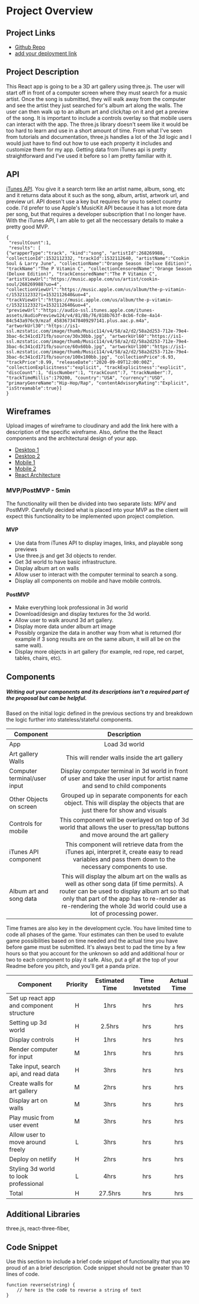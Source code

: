 # Project Overview

## Project Links

- [Github Repo](https://github.com/aeip/react-app)
- [add your deployment link]()

## Project Description
This React app is going to be a 3D art gallery using three.js. The user will start off in front of a computer screen where they must search for a music artist. Once the song is submitted, they will walk away from the computer and see the artist they just searched for's album art along the walls. The user can then walk up to an album art and click/tap on it and get a preview of the song. It is important to include a controls overlay so that mobile users can interact with the app. The three.js library doesn't seem like it would be too hard to learn and use in a short amount of time. From what I've seen from tutorials and documentation, three.js handles a lot of the 3d logic and I would just have to find out how to use each property it includes and customize them for my app. Getting data from iTunes api is pretty straightforward and I've used it before so I am pretty familiar with it. 

## API
[iTunes API](https://affiliate.itunes.apple.com/resources/documentation/itunes-store-web-service-search-api/). You give it a search term like an artist name, album, song, etc and it returns data about it such as the song, album, artist, artwork url, and preview url. API doesn't use a key but requires for you to select country code. I'd prefer to use Apple's MusicKit API because it has a lot more data per song, but that requires a developer subscription that I no longer have. With the iTunes API, I am able to get all the neccessary details to make a pretty good MVP.


```
{
 "resultCount":1,
 "results": [
{"wrapperType":"track", "kind":"song", "artistId":268269988, "collectionId":1532112332, "trackId":1532112640, "artistName":"Cookin Soul & Larry June", "collectionName":"Orange Season (Deluxe Edition)", "trackName":"The P Vitamin C", "collectionCensoredName":"Orange Season (Deluxe Edition)", "trackCensoredName":"The P Vitamin C", "artistViewUrl":"https://music.apple.com/us/artist/cookin-soul/268269988?uo=4", "collectionViewUrl":"https://music.apple.com/us/album/the-p-vitamin-c/1532112332?i=1532112640&uo=4", "trackViewUrl":"https://music.apple.com/us/album/the-p-vitamin-c/1532112332?i=1532112640&uo=4", 
"previewUrl":"https://audio-ssl.itunes.apple.com/itunes-assets/AudioPreview124/v4/81/8b/76/818b763f-8cb6-fc8e-4a14-84c543a976c9/mzaf_4583673478409297141.plus.aac.p.m4a", "artworkUrl30":"https://is1-ssl.mzstatic.com/image/thumb/Music114/v4/58/a2/d2/58a2d253-712e-79e4-3bac-6c341cd171fb/source/30x30bb.jpg", "artworkUrl60":"https://is1-ssl.mzstatic.com/image/thumb/Music114/v4/58/a2/d2/58a2d253-712e-79e4-3bac-6c341cd171fb/source/60x60bb.jpg", "artworkUrl100":"https://is1-ssl.mzstatic.com/image/thumb/Music114/v4/58/a2/d2/58a2d253-712e-79e4-3bac-6c341cd171fb/source/100x100bb.jpg", "collectionPrice":6.93, "trackPrice":0.99, "releaseDate":"2020-09-09T12:00:00Z", "collectionExplicitness":"explicit", "trackExplicitness":"explicit", "discCount":1, "discNumber":1, "trackCount":7, "trackNumber":7, "trackTimeMillis":179200, "country":"USA", "currency":"USD", "primaryGenreName":"Hip-Hop/Rap", "contentAdvisoryRating":"Explicit", "isStreamable":true}]
}

```


## Wireframes

Upload images of wireframe to cloudinary and add the link here with a description of the specific wireframe. Also, define the the React components and the architectural design of your app.

- [Desktop 1](https://res.cloudinary.com/drurxtkll/image/upload/v1601653677/Desktop_1_uspkqq.png)
- [Desktop 2](https://res.cloudinary.com/drurxtkll/image/upload/v1601653682/Desktop_2_kdfiu8.png)
- [Mobile 1](https://res.cloudinary.com/drurxtkll/image/upload/v1601653684/Mobile_1_uq6txz.png)
- [Mobile 2](https://res.cloudinary.com/drurxtkll/image/upload/v1601653688/Mobile_2_vkvb4i.png)
- [React Architecture](https://docs.google.com/drawings/d/1mdgNDYmSB9LszA4IJpxa0L8F5vB_l0iBQ3yUOeI5q-c/edit?usp=sharing)


### MVP/PostMVP - 5min

The functionality will then be divided into two separate lists: MPV and PostMVP.  Carefully decided what is placed into your MVP as the client will expect this functionality to be implemented upon project completion.  

#### MVP
- Use data from iTunes API to display images, links, and playable song previews
- Use three.js and get 3d objects to render.
- Get 3d world to have basic infrastructure. 
- Display album art on walls
- Allow user to interact with the computer terminal to search a song.
- Display all components on mobile and have mobile controls.

#### PostMVP

- Make everything look professional in 3d world
- Download/design and display textures for the 3d world.
- Allow user to walk around 3d art gallery.
- Display more data under album art image
- Possibly organize the data in another way from what is returned (for example if 3 song results are on the same album, it will all be on the same wall).
- Display more objects in art gallery (for example, red rope, red carpet, tables, chairs, etc).

## Components
##### Writing out your components and its descriptions isn't a required part of the proposal but can be helpful.

Based on the initial logic defined in the previous sections try and breakdown the logic further into stateless/stateful components. 

| Component | Description | 
| --- | :---: |  
| App | Load 3d world | 
| Art gallery Walls | This will render walls inside the art gallery | 
| Computer terminal/user input | Display computer terminal in 3d world in front of user and take the user input for artist name and send to child components| 
| Other Objects on screen | Grouped up in separate components for each object. This will display the objects that are just there for show and visuals | 
| Controls for mobile | This component will be overlayed on top of 3d world that allows the user to press/tap buttons and move around the art gallery | 
| iTunes API component | This component will retrieve data from the iTunes api, interpret it, create easy to read variables and pass them down to the necessary components to use. | 
| Album art and song data | This will display the album art on the walls as well as other song data (if time permits). A router can be used to display album art so that only that part of the app has to re-render as re-rendering the whole 3d world could use a lot of processing power. | 


Time frames are also key in the development cycle.  You have limited time to code all phases of the game.  Your estimates can then be used to evalute game possibilities based on time needed and the actual time you have before game must be submitted. It's always best to pad the time by a few hours so that you account for the unknown so add and additional hour or two to each component to play it safe. Also, put a gif at the top of your Readme before you pitch, and you'll get a panda prize.

| Component | Priority | Estimated Time | Time Invetsted | Actual Time |
| --- | :---: |  :---: | :---: | :---: |
| Set up react app and component structure | H | 1hrs| hrs | hrs |
| Setting up 3d world | H | 2.5hrs| hrs | hrs |
| Display controls | H | 1hrs| hrs | hrs |
| Render computer for input | M | 1hrs| hrs | hrs |
| Take input, search api, and read data | H | 3hrs| hrs | hrs |
| Create walls for art gallery | M | 2hrs| hrs | hrs |
| Display art on walls | M | 3hrs| hrs | hrs |
| Play music from user event | M | 3hrs| hrs | hrs |
| Allow user to move around freely | L | 3hrs| hrs | hrs |
| Deploy on netlify | H | 2hrs| hrs | hrs |
| Styling 3d world to look professional | L | 4hrs| hrs | hrs |
| Total | H | 27.5hrs| hrs | hrs |

## Additional Libraries
 three.js, react-three-fiber, 

## Code Snippet

Use this section to include a brief code snippet of functionality that you are proud of an a brief description.  Code snippet should not be greater than 10 lines of code. 

```
function reverse(string) {
	// here is the code to reverse a string of text
}
```

